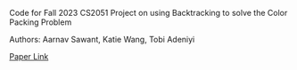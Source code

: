 Code for Fall 2023 CS2051 Project on using Backtracking to solve the Color Packing Problem

Authors: Aarnav Sawant, Katie Wang, Tobi Adeniyi

[Paper Link](https://drive.google.com/file/d/1IqPFYQSCPP572utBmmXf6ZqEAD7x1sjm/view?usp=sharing)
